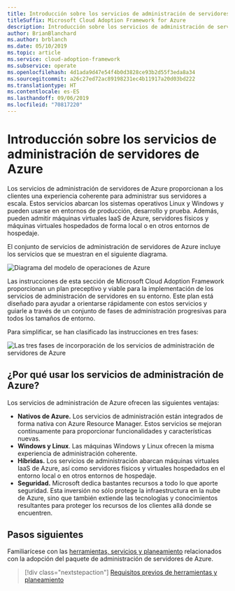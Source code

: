 ```yaml
---
title: Introducción sobre los servicios de administración de servidores de Azure
titleSuffix: Microsoft Cloud Adoption Framework for Azure
description: Introducción sobre los servicios de administración de servidores de Azure
author: BrianBlanchard
ms.author: brblanch
ms.date: 05/10/2019
ms.topic: article
ms.service: cloud-adoption-framework
ms.subservice: operate
ms.openlocfilehash: 4d1ada9d47e54f4b0d3828ce93b2d55f3eda8a34
ms.sourcegitcommit: a26c27ed72ac89198231ec4b11917a20d03bd222
ms.translationtype: HT
ms.contentlocale: es-ES
ms.lasthandoff: 09/06/2019
ms.locfileid: "70817220"
---
```

# <a name="overview-of-azure-server-management-services"></a>Introducción sobre los servicios de administración de servidores de Azure

Los servicios de administración de servidores de Azure proporcionan a los clientes una experiencia coherente para administrar sus servidores a escala. Estos servicios abarcan los sistemas operativos Linux y Windows y pueden usarse en entornos de producción, desarrollo y prueba. Además, pueden admitir máquinas virtuales IaaS de Azure, servidores físicos y máquinas virtuales hospedados de forma local o en otros entornos de hospedaje. 

El conjunto de servicios de administración de servidores de Azure incluye los servicios que se muestran en el siguiente diagrama. 

![Diagrama del modelo de operaciones de Azure](./media/operations-diagram.png)

Las instrucciones de esta sección de Microsoft Cloud Adoption Framework proporcionan un plan preceptivo y viable para la implementación de los servicios de administración de servidores en su entorno. Este plan está diseñado para ayudar a orientarse rápidamente con estos servicios y guiarle a través de un conjunto de fases de administración progresivas para todos los tamaños de entorno.

Para simplificar, se han clasificado las instrucciones en tres fases:

![Las tres fases de incorporación de los servicios de administración de servidores de Azure](./media/operations-stages.png)

<!-- markdownlint-disable MD026 -->

## <a name="why-use-azure-management-services"></a>¿Por qué usar los servicios de administración de Azure?

Los servicios de administración de Azure ofrecen las siguientes ventajas:

- **Nativos de Azure.** Los servicios de administración están integrados de forma nativa con Azure Resource Manager. Estos servicios se mejoran continuamente para proporcionar funcionalidades y características nuevas.
- **Windows y Linux**. Las máquinas Windows y Linux ofrecen la misma experiencia de administración coherente.
- **Híbridas.** Los servicios de administración abarcan máquinas virtuales IaaS de Azure, así como servidores físicos y virtuales hospedados en el entorno local o en otros entornos de hospedaje.
- **Seguridad.** Microsoft dedica bastantes recursos a todo lo que aporte seguridad. Esta inversión no sólo protege la infraestructura en la nube de Azure, sino que también extiende las tecnologías y conocimientos resultantes para proteger los recursos de los clientes allá donde se encuentren.

## <a name="next-steps"></a>Pasos siguientes

Familiarícese con las [herramientas, servicios y planeamiento](./prerequisites.md) relacionados con la adopción del paquete de administración de servidores de Azure.

> [!div class="nextstepaction"]
> [Requisitos previos de herramientas y planeamiento](./prerequisites.md)
